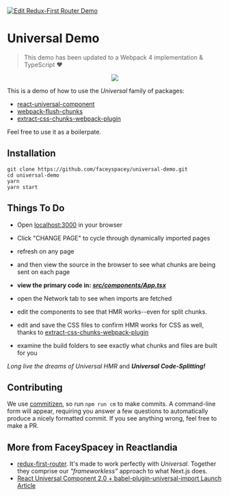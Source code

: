 <a href="https://gitter.im/Reactlandia/Lobby" target="_blank">
  <img alt="Edit Redux-First Router Demo" src="http://cdn.reactlandia.com/chat-badge-reactlandia.png">
</a>

# Universal Demo
>This demo has been updated to a Webpack 4 implementation & TypeScript ❤️
<p align="center">
  <img src="https://cdn.reactlandia.com/react-universal-component-demo-twitter.gif" />
</p>

This is a demo of how to use the *Universal* family of packages:

- [react-universal-component](https://github.com/faceyspacey/react-universal-component) 
- [webpack-flush-chunks](https://github.com/faceyspacey/webpack-flush-chunks)
- [extract-css-chunks-webpack-plugin](https://github.com/faceyspacey/extract-css-chunks-webpack-plugin)

Feel free to use it as a boilerpate.

## Installation

```
git clone https://github.com/faceyspacey/universal-demo.git
cd universal-demo
yarn
yarn start
```


## Things To Do
- Open [localhost:3000](http://localhost:3000) in your browser
- Click "CHANGE PAGE" to cycle through dynamically imported pages
- refresh on any page
- and then view the source in the browser to see what chunks are being sent on each page
- **view the primary code in:** ***[src/components/App.tsx](./src/components/App.tsx)***
- open the Network tab to see when imports are fetched
- edit the components to see that HMR works--even for split chunks.
- edit and save the CSS files to confirm HMR works for CSS as well, thanks to [extract-css-chunks-webpack-plugin](https://github.com/faceyspacey/extract-css-chunks-webpack-plugin)

- examine the build folders to see exactly what chunks and files are built for you 



*Long live the dreams of Universal HMR* and ***Universal Code-Splitting!***


## Contributing
We use [commitizen](https://github.com/commitizen/cz-cli), so run `npm run cm` to make commits. A command-line form will appear, requiring you answer a few questions to automatically produce a nicely formatted commit. If you see anything wrong, feel free to make a PR.

## More from FaceySpacey in Reactlandia
- [redux-first-router](https://github.com/faceyspacey/redux-first-router). It's made to work perfectly with *Universal*. Together they comprise our *"frameworkless"* approach to what Next.js does.
- [React Universal Component 2.0 + babel-plugin-universal-import Launch Article](https://medium.com/faceyspacey/announcing-react-universal-component-2-0-babel-plugin-universal-import-5702d59ec1f4)
